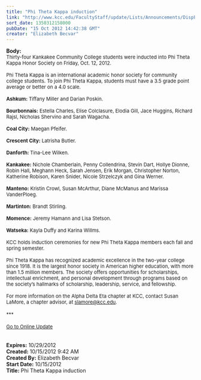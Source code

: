 ```yaml
---
title: "Phi Theta Kappa induction"
link: "http://www.kcc.edu/FacultyStaff/update/Lists/Announcements/DispForm.aspx?ID=853"
sort_date: 1350312158000
pubDate: "15 Oct 2012 14:42:38 GMT"
creator: "Elizabeth Becvar"
---
```


<div><b>Body:</b> <div class="ExternalClass18CCBA9010F0431F803A399A3D1CED2B">
<div><font size="2">Thirty-four Kankakee Community College students were inducted into Phi Theta Kappa Honor Society on Friday, Oct. 12, 2012.</font></div><font size="2">
<div><br />Phi Theta Kappa is an international academic honor society for community college students. To join Phi Theta Kappa, students must have a 3.5 grade point average or better on a 4.0 scale.</div>
<div><br /><strong>Ashkum:</strong> Tiffany Miller and Darian Poskin.</div>
<div><br /><strong>Bourbonnais:</strong> Estella Charles, Elise Colclasure, Elodia Gill, Jace Huggins, Richard Rajsl, Nicholas Shervino and Sarah Wagacha.</div>
<div><br /><strong>Coal City:</strong> Maegan Pfeifer.</div>
<div><br /><strong>Crescent City:</strong> Latrisha Butler.</div>
<div><br /><strong>Danforth: </strong>Tina-Lee Wilken.</div>
<div><br /><strong>Kankakee:</strong> Nichole Chamberlain, Penny Collendrina, Stevin Dart, Hollye Dionne, Robin Hall, Meghann Heck, Sarah Jensen, Erik Morgan, Christopher Norton, Katherine Robison, Karen Snider, Nicole Strzelczyk and Gina Werner.</div>
<div><br /><strong>Manteno:</strong> Kristin Crowl, Susan McArthur, Diane McManus and Marissa VanderPloeg.</div>
<div><br /><strong>Martinton:</strong> Brandt Stirling.</div>
<div><br /><strong>Momence:</strong> Jeremy Hamann and Lisa Stetson.</div>
<div><br /><strong>Watseka:</strong> Kayla Duffy and Karina Willms.</div>
<div><br />KCC holds induction ceremonies for new Phi Theta Kappa members each fall and spring semester.</div>
<div><br />Phi Theta Kappa has recognized academic excellence in the two-year college since 1918. It is the largest honor society in American higher education, with more than 1.5 million members. The society offers opportunities for scholarships, intellectual enrichment, and personal development through programs based on the society’s hallmarks of scholarship, leadership, service, and fellowship.</div>
<div><br />For more information on the Alpha Delta Eta chapter at KCC, contact Susan LaMore, a chapter advisor, at </font><a href="mailto:slamore@kcc.edu"><font size="2">slamore@kcc.edu</font></a><font size="2">.</font></div>
<div><font size="2"></font> </div>
<div><font size="2">***</font></div>
<div><font size="2"></font> </div>
<div><font size="2"><a href="/FacultyStaff/update/Pages/dailyupdate.aspx">Go to Online Update</a></font><font size="2"></font></div>
<div><font size="2"></font> </div>
<div><font size="2"><br /></font></div></div></div>
<div><b>Expires:</b> 10/29/2012</div>
<div><b>Created:</b> 10/15/2012 9:42 AM</div>
<div><b>Created By:</b> Elizabeth Becvar</div>
<div><b>Start Date:</b> 10/15/2012</div>
<div><b>Title:</b> Phi Theta Kappa induction</div>
